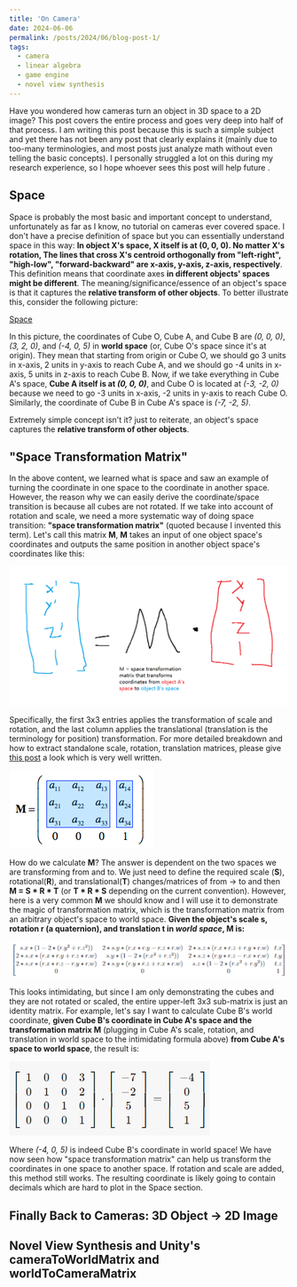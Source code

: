 ```yaml
---
title: 'On Camera'
date: 2024-06-06
permalink: /posts/2024/06/blog-post-1/
tags:
  - camera
  - linear algebra
  - game engine
  - novel view synthesis
---
```


Have you wondered how cameras turn an object in 3D space to a 2D image? This post covers the entire process and goes very
deep into half of that process. I am writing this post because this is such a simple subject and yet there has not been
any post that clearly explains it (mainly due to too-many terminologies, and most posts just analyze math without even
telling the basic concepts). I personally struggled a lot on this during my research experience, so I hope whoever sees
this post will help future .

## Space
Space is probably the most basic and important concept to understand, unfortunately as far as I know, no tutorial on cameras
ever covered space. I don't have a precise definition of space but you can essentially understand space in this way:
**In object X's space, X itself is at (0, 0, 0). No matter X's rotation, The lines that cross X's centroid orthogonally
from "left-right", "high-low", "forward-backward" are x-axis, y-axis, z-axis, respectively**. This definition means that
coordinate axes **in different objects' spaces might be different**. The meaning/significance/essence of an object's space
is that it captures the **relative transform of other objects**. To better illustrate this, consider the following picture:

[Space](/images/blog_post_1/space.png)

In this picture, the coordinates of Cube O, Cube A, and Cube B are *(0, 0, 0)*, *(3, 2, 0)*, and *(-4, 0, 5)* in **world space**
(or, Cube O's space since it's at origin). They mean that starting from origin or Cube O, we should go 3 units in x-axis,
2 units in y-axis to reach Cube A, and we should go -4 units in x-axis, 5 units in z-axis to reach Cube B. Now, if we take
everything in Cube A's space, **Cube A itself is at *(0, 0, 0)***, and Cube O is located at *(-3, -2, 0)* because we need to
go -3 units in x-axis, -2 units in y-axis to reach Cube O. Similarly, the coordinate of Cube B in Cube A's space is
*(-7, -2, 5)*.

Extremely simple concept isn't it? just to reiterate, an object's space captures the **relative transform of other objects**.

## "Space Transformation Matrix"
In the above content, we learned what is space and saw an example of turning the coordinate in one space to the coordinate
in another space. However, the reason why we can easily derive the coordinate/space transition is because all cubes are
not rotated. If we take into account of rotation and scale, we need a more systematic way of doing space transition:
**"space transformation matrix"** (quoted because I invented this term). Let's call this matrix **M**, **M** takes an
input of one object space's coordinates and outputs the same position in another object space's coordinates like this:

![Space Transformation Matrix](/images/blog_post_1/space_transformation_matrix.png)

Specifically, the first 3x3 entries applies the transformation of scale and rotation, and the last column applies the
translational (translation is the terminology for position) transformation. For more detailed breakdown and how to extract standalone scale, rotation, translation matrices,
please give [this post](https://www.brainvoyager.com/bv/doc/UsersGuide/CoordsAndTransforms/SpatialTransformationMatrices.html)
a look which is very well written.

![Space Transformation Matrix Entries](/images/blog_post_1/space_transformation_matrix_entries.png)

How do we calculate **M**? The answer is dependent on the two spaces we are transforming from and to. We just need to
define the required scale (**S**), rotational(**R**), and translational(**T**) changes/matrices of from -> to and then
**M = S * R * T** (or **T * R * S** depending on the current convention). However, here
is a very common **M** we should know and I will use it to demonstrate the magic of transformation matrix, which is the
transformation matrix from an arbitrary object's space to world space. **Given the object's scale s, rotation r (a quaternion),
and translation t in *world space*, M is:**

![Object To World](/images/blog_post_1/object_to_world.png)

This looks intimidating, but since I am only demonstrating the cubes and they are not rotated or scaled, the entire upper-left 3x3
sub-matrix is just an identity matrix. For example, let's say I want to calculate Cube B's world coordinate, **given Cube
B's coordinate in Cube A's space and the transformation matrix M** (plugging in Cube A's scale, rotation, and translation in
world space to the intimidating formula above) **from Cube A's space to world space**, the result is:

![Result](/images/blog_post_1/result.png)

Where *(-4, 0, 5)* is indeed Cube B's coordinate in world space! We have now seen how "space transformation matrix" can
help us transform the coordinates in one space to another space. If rotation and scale are added, this method still works.
The resulting coordinate is likely going to contain decimals which are hard to plot in the Space section.


## Finally Back to Cameras: 3D Object -> 2D Image

## Novel View Synthesis and Unity's cameraToWorldMatrix and worldToCameraMatrix
